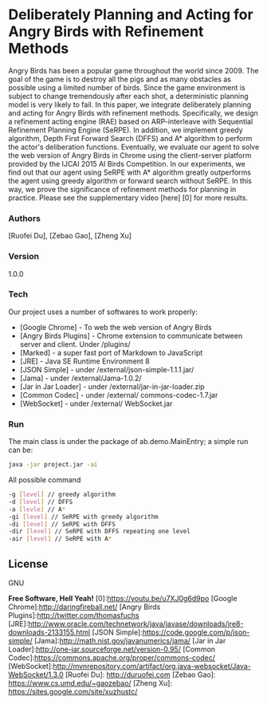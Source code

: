 # Deliberately Planning and Acting for Angry Birds with Refinement Methods

Angry Birds has been a popular game throughout the world since 2009. The goal of the game is to destroy all the pigs and as many obstacles as possible using a limited number of birds. Since the game environment is subject to change tremendously after each shot, a deterministic planning model is very likely to fail. In this paper, we integrate deliberately planning and acting for Angry Birds with refinement methods. Specifically, we design a refinement acting engine (RAE) based on ARP-interleave with Sequential Refinement Planning Engine (SeRPE). In addition, we implement greedy algorithm, Depth First Forward Search (DFFS) and A\* algorithm to perform the actor's deliberation functions. Eventually, we evaluate our agent to solve the web version of Angry Birds in Chrome using the client-server platform provided by the IJCAI 2015 AI Birds Competition. In our experiments, we find out that our agent using SeRPE with A\* algorithm greatly outperforms the agent using greedy algorithm or forward search without SeRPE. In this way, we prove the significance of refinement methods for planning in practice. Please see the supplementary video [here] [0] for more results.

### Authors

[Ruofei Du], [Zebao Gao], [Zheng Xu]

### Version
1.0.0

### Tech

Our project uses a number of softwares to work properly:

* [Google Chrome] - To web the web version of Angry Birds
* [Angry Birds Plugins] - Chrome extension to communicate between server and client. Under /plugins/
* [Marked] - a super fast port of Markdown to JavaScript
* [JRE] - Java SE Runtime Environment 8
* [JSON Simple] - under /external/json-simple-1.1.1.jar/
* [Jama] - under /external/Jama-1.0.2/
* [Jar in Jar Loader] - under /external/jar-in-jar-loader.zip
* [Common Codec] - under /external/ commons-codec-1.7.jar
* [WebSocket] - under /external/ WebSocket.jar

### Run

The main class is under the package of ab.demo.MainEntry; a simple run can be:

```sh
java -jar project.jar -ai
```

All possible command

```sh
-g [level] // greedy algorithm
-d [level] // DFFS
-a [levle] // A*
-gi [level] // SeRPE with greedy algorithm
-di [level] // SeRPE with DFFS
-dir [level] // SeRPE with DFFS repeating one level
-air [level] // SeRPE with A*
```

License
----

GNU


**Free Software, Hell Yeah!**
[0]:https://youtu.be/u7XJ0g6d9po 
[Google Chrome]:http://daringfireball.net/
[Angry Birds Plugins]:http://twitter.com/thomasfuchs
[JRE]:http://www.oracle.com/technetwork/java/javase/downloads/jre8-downloads-2133155.html
[JSON Simple]:https://code.google.com/p/json-simple/
[Jama]:http://math.nist.gov/javanumerics/jama/
[Jar in Jar Loader]:http://one-jar.sourceforge.net/version-0.95/
[Common Codec]:https://commons.apache.org/proper/commons-codec/
[WebSocket]:http://mvnrepository.com/artifact/org.java-websocket/Java-WebSocket/1.3.0
[Ruofei Du]: http://duruofei.com
[Zebao Gao]: https://www.cs.umd.edu/~gaozebao/
[Zheng Xu]: https://sites.google.com/site/xuzhustc/
